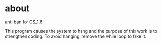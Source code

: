 # about 
 anti ban for CS_1.6

This program causes the system to hang and the purpose of this work is to strengthen coding. To avoid hanging, remove the while loop to fake it.
